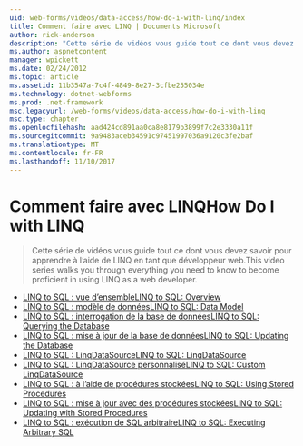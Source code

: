 ```yaml
---
uid: web-forms/videos/data-access/how-do-i-with-linq/index
title: Comment faire avec LINQ | Documents Microsoft
author: rick-anderson
description: "Cette série de vidéos vous guide tout ce dont vous devez savoir pour apprendre à l’aide de LINQ en tant que développeur web."
ms.author: aspnetcontent
manager: wpickett
ms.date: 02/24/2012
ms.topic: article
ms.assetid: 11b3547a-7c4f-4849-8e27-3cfbe255034e
ms.technology: dotnet-webforms
ms.prod: .net-framework
msc.legacyurl: /web-forms/videos/data-access/how-do-i-with-linq
msc.type: chapter
ms.openlocfilehash: aad424cd891aa0ca8e8179b3899f7c2e3330a11f
ms.sourcegitcommit: 9a9483aceb34591c97451997036a9120c3fe2baf
ms.translationtype: MT
ms.contentlocale: fr-FR
ms.lasthandoff: 11/10/2017
---
```

<a name="how-do-i-with-linq"></a><span data-ttu-id="593e8-103">Comment faire avec LINQ</span><span class="sxs-lookup"><span data-stu-id="593e8-103">How Do I with LINQ</span></span>
====================
> <span data-ttu-id="593e8-104">Cette série de vidéos vous guide tout ce dont vous devez savoir pour apprendre à l’aide de LINQ en tant que développeur web.</span><span class="sxs-lookup"><span data-stu-id="593e8-104">This video series walks you through everything you need to know to become proficient in using LINQ as a web developer.</span></span>


- [<span data-ttu-id="593e8-105">LINQ to SQL : vue d’ensemble</span><span class="sxs-lookup"><span data-stu-id="593e8-105">LINQ to SQL: Overview</span></span>](how-do-i-linq-to-sql-overview.md)
- [<span data-ttu-id="593e8-106">LINQ to SQL : modèle de données</span><span class="sxs-lookup"><span data-stu-id="593e8-106">LINQ to SQL: Data Model</span></span>](how-do-i-linq-to-sql-data-model.md)
- [<span data-ttu-id="593e8-107">LINQ to SQL : interrogation de la base de données</span><span class="sxs-lookup"><span data-stu-id="593e8-107">LINQ to SQL: Querying the Database</span></span>](how-do-i-linq-to-sql-querying-the-database.md)
- [<span data-ttu-id="593e8-108">LINQ to SQL : mise à jour de la base de données</span><span class="sxs-lookup"><span data-stu-id="593e8-108">LINQ to SQL: Updating the Database</span></span>](how-do-i-linq-to-sql-updating-the-database.md)
- [<span data-ttu-id="593e8-109">LINQ to SQL : LinqDataSource</span><span class="sxs-lookup"><span data-stu-id="593e8-109">LINQ to SQL: LinqDataSource</span></span>](how-do-i-linq-to-sql-linqdatasource.md)
- [<span data-ttu-id="593e8-110">LINQ to SQL : LinqDataSource personnalisé</span><span class="sxs-lookup"><span data-stu-id="593e8-110">LINQ to SQL: Custom LinqDataSource</span></span>](how-do-i-linq-to-sql-custom-linqdatasource.md)
- [<span data-ttu-id="593e8-111">LINQ to SQL : à l’aide de procédures stockées</span><span class="sxs-lookup"><span data-stu-id="593e8-111">LINQ to SQL: Using Stored Procedures</span></span>](how-do-i-linq-to-sql-using-stored-procedures.md)
- [<span data-ttu-id="593e8-112">LINQ to SQL : mise à jour avec des procédures stockées</span><span class="sxs-lookup"><span data-stu-id="593e8-112">LINQ to SQL: Updating with Stored Procedures</span></span>](how-do-i-linq-to-sql-updating-with-stored-procedures.md)
- [<span data-ttu-id="593e8-113">LINQ to SQL : exécution de SQL arbitraire</span><span class="sxs-lookup"><span data-stu-id="593e8-113">LINQ to SQL: Executing Arbitrary SQL</span></span>](how-do-i-linq-to-sql-executing-arbitrary-sql.md)
